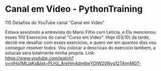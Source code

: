 # Canal em Video - PythonTraining
 115 Desafios do YouTube canal "Canal em Video"

Estava assistindo a entrevista do Mario Filho com Leticia, e Ela mencionou esses 100 Exercicios do canal "Curso em Video".
Hoje (03/10) da tarde, decidi me desafiar com esses exercicios, e quero ver em quantos dias vou conseguir resolver todos.
Vou colocar a descricao do exercicio tambem, a solucao sera totalmente minha propria.
Link: https://www.youtube.com/watch?v=nIHq1MtJaKs&list=PLHz_AreHm4dm6wYOIW20Nyg12TAjmMGT-

